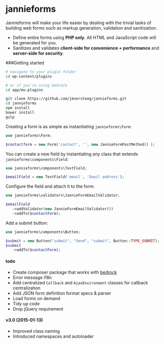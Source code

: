 jannieforms
===========

Jannieforms will make your life easier by dealing with the trivial tasks of building web forms such as markup generation, validation and sanitization.

 - Define entire forms using **PHP only**. All HTML and JavaScript code will be generated for you.
 - Sanitizes and validates **client-side for convenience + performance** and **server-side for security**.

###Getting started

```bash
# navigate to your plugin folder
cd wp-content/plugins

# or if you're using bedrock
cd app/mu-plugins

git clone https://github.com/jmversteeg/jannieforms.git
cd jannieforms
npm install
bower install
gulp
```

Creating a form is as simple as instantiating `jannieforms\Form`:

```php
use jannieforms\Form;

$contactform = new Form('contact', '', new JannieFormPostMethod() );
```

You can create a new field by instantiating any class that extends `jannieforms\components\Field`:

```php
use jannieforms\components\TextField;

$emailField = new TextField('email', 'Email address');
```

Configure the field and attach it to the form:

```php
use jannieforms\validators\JannieFormEmailValidator;

$emailField
   ->addValidator(new JannieFormEmailValidator())
   ->addTo($contactForm);
```

Add a submit button:
    
```php
use jannieforms\components\Button;

$submit = new Button("submit", "Send", "submit", Button::TYPE_SUBMIT);
$submit
   ->addTo($contactForm);
```

#### todo

 - Create composer package that works with [bedrock](https://github.com/roots/bedrock)
 - Error message i18n
 - Add centralized `Callback` and `AjaxEnvironment` classes for callback centralization
 - Add JSON form definition format specs & parser
 - Load forms on demand
 - Tidy up code
 - Drop jQuery requirement

#### v3.0 (2015-01-13)

 - Improved class naming
 - Introduced namespaces and autoloader